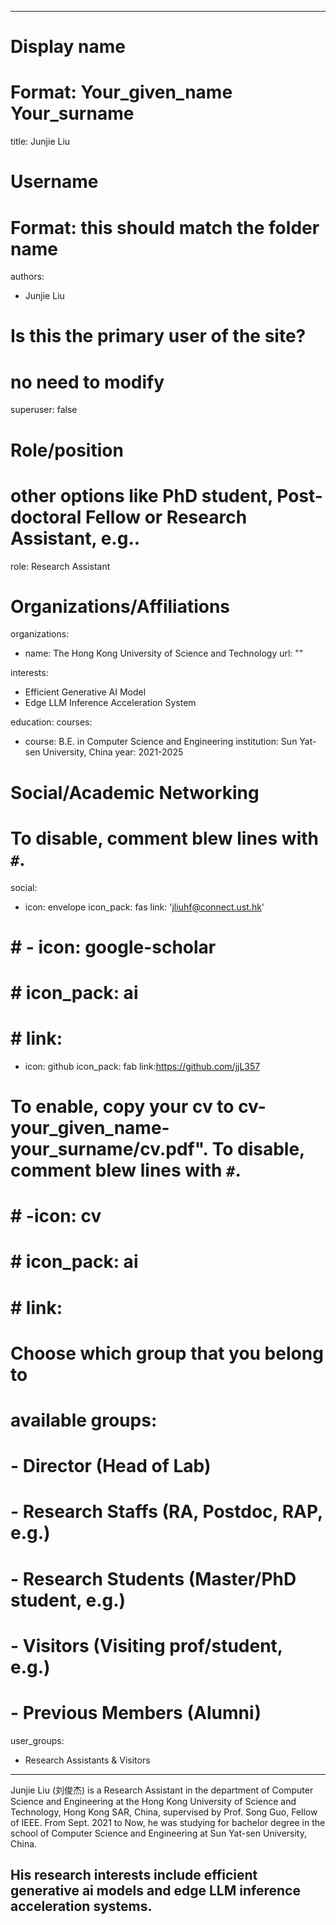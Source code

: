 
---
# Display name
# Format: Your_given_name Your_surname 
title: Junjie Liu

# Username
# Format: this should match the folder name
authors:
- Junjie Liu

# Is this the primary user of the site?
# no need to modify 
superuser: false

# Role/position
# other options like PhD student, Post-doctoral Fellow or Research Assistant, e.g..
role: Research Assistant

# Organizations/Affiliations
organizations:
- name: The Hong Kong University of Science and Technology
  url: ""

interests:
- Efficient Generative AI Model
- Edge LLM Inference Acceleration System

education:
  courses:
  - course: B.E. in Computer Science and Engineering
    institution: Sun Yat-sen University, China
    year: 2021-2025

# Social/Academic Networking
# To disable, comment blew lines with `#`.
social:
- icon: envelope
  icon_pack: fas
  link: 'jliuhf@connect.ust.hk'

# # - icon: google-scholar
# # icon_pack: ai
# # link: 

- icon: github
  icon_pack: fab
  link:https://github.com/jjL357

# To enable, copy your cv to cv-your_given_name-your_surname/cv.pdf". To disable, comment blew lines with `#`.
# # -icon: cv
# # icon_pack: ai
# # link:

# Choose which group that you belong to
#  available groups:
#  - Director (Head of Lab)
#  - Research Staffs (RA, Postdoc, RAP, e.g.)
#  - Research Students (Master/PhD student, e.g.)
#  - Visitors (Visiting prof/student, e.g.)
#  - Previous Members (Alumni)
user_groups:
- Research Assistants & Visitors
---

Junjie Liu (刘俊杰) is a Research Assistant in the department of Computer Science and Engineering at the Hong Kong University of Science and Technology, Hong Kong SAR, China, supervised by Prof. Song Guo, Fellow of IEEE.  From Sept. 2021 to Now, he was studying for bachelor degree in the school of Computer Science and Engineering at Sun Yat-sen University, China.

His research interests include efficient generative ai models and edge LLM inference acceleration systems.
---

